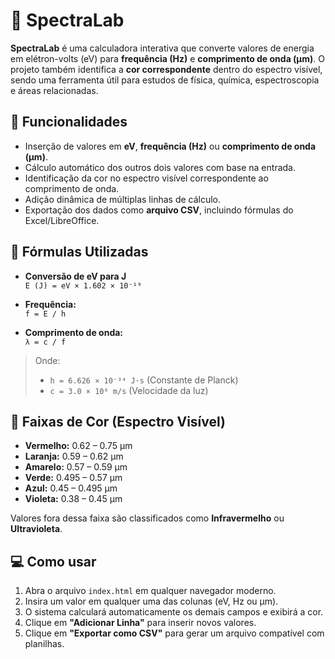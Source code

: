 # 🌈 SpectraLab

**SpectraLab** é uma calculadora interativa que converte valores de energia em elétron-volts (eV) para **frequência (Hz)** e **comprimento de onda (μm)**. O projeto também identifica a **cor correspondente** dentro do espectro visível, sendo uma ferramenta útil para estudos de física, química, espectroscopia e áreas relacionadas.

## 🧪 Funcionalidades

- Inserção de valores em **eV**, **frequência (Hz)** ou **comprimento de onda (μm)**.
- Cálculo automático dos outros dois valores com base na entrada.
- Identificação da cor no espectro visível correspondente ao comprimento de onda.
- Adição dinâmica de múltiplas linhas de cálculo.
- Exportação dos dados como **arquivo CSV**, incluindo fórmulas do Excel/LibreOffice.

## 🔬 Fórmulas Utilizadas

- **Conversão de eV para J**  
  `E (J) = eV × 1.602 × 10⁻¹⁹`

- **Frequência:**  
  `f = E / h`

- **Comprimento de onda:**  
  `λ = c / f`

> Onde:  
> - `h = 6.626 × 10⁻³⁴ J·s` (Constante de Planck)  
> - `c = 3.0 × 10⁸ m/s` (Velocidade da luz)

## 🎨 Faixas de Cor (Espectro Visível)

- **Vermelho:** 0.62 – 0.75 μm  
- **Laranja:** 0.59 – 0.62 μm  
- **Amarelo:** 0.57 – 0.59 μm  
- **Verde:** 0.495 – 0.57 μm  
- **Azul:** 0.45 – 0.495 μm  
- **Violeta:** 0.38 – 0.45 μm

Valores fora dessa faixa são classificados como **Infravermelho** ou **Ultravioleta**.

## 💻 Como usar

1. Abra o arquivo `index.html` em qualquer navegador moderno.
2. Insira um valor em qualquer uma das colunas (eV, Hz ou μm).
3. O sistema calculará automaticamente os demais campos e exibirá a cor.
4. Clique em **"Adicionar Linha"** para inserir novos valores.
5. Clique em **"Exportar como CSV"** para gerar um arquivo compatível com planilhas.